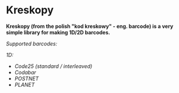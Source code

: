 # Kreskopy
**Kreskopy (from the polish "kod kreskowy" - eng. barcode) is a very simple library for making 1D/2D barcodes.**

_Supported barcodes:_

_1D:_
+ _Code25 (standard / interleaved)_
+ _Codabar_
+ _POSTNET_
+ _PLANET_
